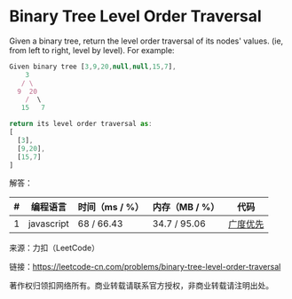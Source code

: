 # Binary Tree Level Order Traversal

Given a binary tree, return the level order traversal of its nodes' values. (ie, from left to right, level by level).
For example:

``` javascript
Given binary tree [3,9,20,null,null,15,7],
    3
   / \
  9  20
    /  \
   15   7

return its level order traversal as:
[
  [3],
  [9,20],
  [15,7]
]
```

解答：

**#**|**编程语言**|**时间（ms / %）**|**内存（MB / %）**|**代码**
--|--|--|--|--
1|javascript|68 / 66.43|34.7 / 95.06|[广度优先](./javascript/ac_v1.js)

来源：力扣（LeetCode）

链接：https://leetcode-cn.com/problems/binary-tree-level-order-traversal

著作权归领扣网络所有。商业转载请联系官方授权，非商业转载请注明出处。
